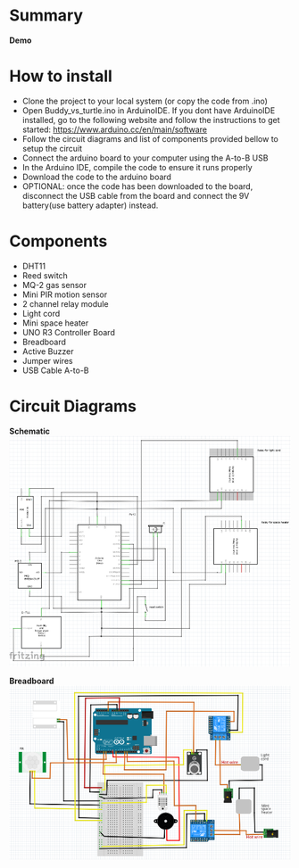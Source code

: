 # Summary



**Demo**


# How to install

- Clone the project to your local system (or copy the code from .ino)
- Open Buddy_vs_turtle.ino in ArduinoIDE. If you dont have ArduinoIDE installed, go to the following website and follow the instructions to get started: https://www.arduino.cc/en/main/software
- Follow the circuit diagrams and list of components provided bellow to setup the circuit
- Connect the arduino board to your computer using the A-to-B USB
- In the Arduino IDE, compile the code to ensure it runs properly
- Download the code to the arduino board
- OPTIONAL: once the code has been downloaded to the board, disconnect the USB cable from the board and connect the 9V battery(use battery adapter) instead.



# Components
- DHT11
- Reed switch
- MQ-2 gas sensor
- Mini PIR motion sensor
- 2 channel relay module
- Light cord
- Mini space heater
- UNO R3 Controller Board
- Breadboard
- Active Buzzer
- Jumper wires
- USB Cable A-to-B

# Circuit Diagrams

**Schematic**
![](/media/room_monioring_sys_schematic.PNG)

**Breadboard**
![](/media/room_monioring_sys_breadboard.PNG)


